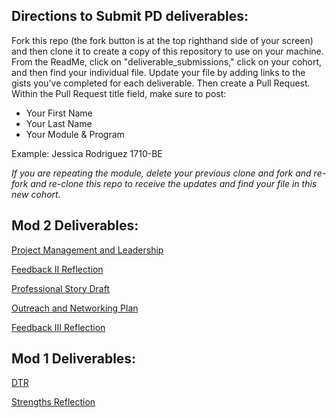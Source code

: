 
## Directions to Submit PD deliverables:
Fork this repo (the fork button is at the top righthand side of your screen) and then clone it to create a copy of this repository to use on your machine. From the ReadMe, click on "deliverable_submissions," click on your cohort, and then find your individual file. Update your file by adding links to the gists you've completed for each deliverable. Then create a Pull Request. Within the Pull Request title field, make sure to post:

* Your First Name
* Your Last Name
* Your Module & Program

Example: Jessica Rodriguez 1710-BE

*If you are repeating the module, delete your previous clone and fork and re-fork and re-clone this repo to receive the updates and find your file in this new cohort.*

## Mod 2 Deliverables:
[Project Management and Leadership](https://gist.github.com/farmermel/c34bd2c21d0ec62a1f49e0bf62ca29da)

[Feedback II Reflection](https://gist.github.com/farmermel/2e96a2929a2471a09ab801dba0921b59)

[Professional Story Draft](https://gist.github.com/farmermel/7fe7716c5cea1561081c874809d0acba)

[Outreach and Networking Plan](https://gist.github.com/farmermel/591b29fa578f73883276cb4677d1f10a)

[Feedback III Reflection](https://gist.github.com/farmermel/4a04a5e7f5abde129489179792e39a62)

## Mod 1 Deliverables:
[DTR](https://gist.github.com/farmermel/78f70d89a5e9d1f072c5449f2583597e)

[Strengths Reflection](https://gist.github.com/farmermel/cedf36cf9dc33e570afb35711d4e3059)

